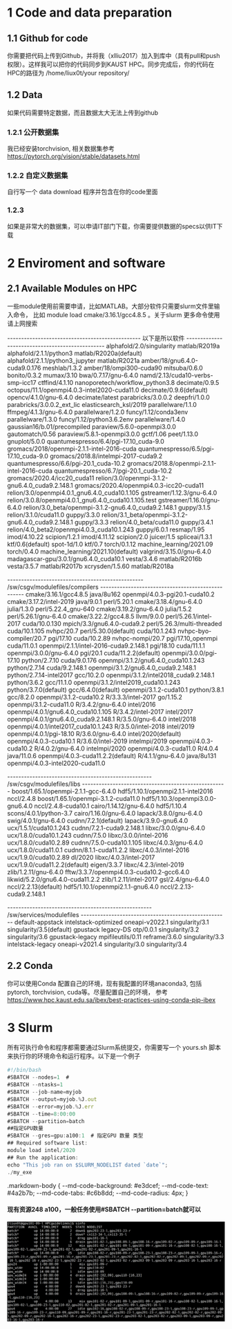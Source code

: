 # 1 Code and data preparation
## 1.1 Github for code
你需要把代码上传到Github，并将我（xlliu2017）加入到库中（具有pull和push权限）。这样我可以把你的代码同步到KAUST HPC。同步完成后，你的代码在HPC的路径为 /home/liux0t/your repository/
## 1.2 Data 
如果代码需要特定数据，而且数据太大无法上传到github
### 1.2.1 公开数据集
我已经安装torchvision, 相关数据集参考
https://pytorch.org/vision/stable/datasets.html
### 1.2.2 自定义数据集
自行写一个 data download 程序并包含在你的code里面
### 1.2.3 
如果是非常大的数据集，可以申请IT部门下载，你需要提供数据的specs以供IT下载


# 2 Enviroment and software
## 2.1 Available Modules on HPC
一些module使用前需要申请，比如MATLAB。大部分软件只需要slurm文件里输入命令， 比如 module load cmake/3.16.1/gcc4.8.5 。关于slurm  更多命令使用请上网搜索



------------------------------------------------ 以下是所以软件 ------------------------------------------------
alphafold/2.0/singularity                            matlab/R2019a
alphafold/2.1.1/python3                              matlab/R2020a(default)
alphafold/2.1.1/python3_jupyter                      matlab/R2021a
amber/18/gnu6.4.0-cuda9.0.176                        meshlab/1.3.2
amber/18/ompi300-cuda90                              mitsuba/0.6.0
bonito/0.3.2                                         mumax/3.10
bwa/0.7.17/gnu-6.4.0                                 namd/2.13/cuda10-verbs-smp-icc17
ctffind/4.1.10                                       nanoporetech/workflow_python3.8
decimate/0.9.5                                       octopus/11.1/openmpi4.0.3-intel2020-cuda11.0
decimate/0.9.6(default)                              opencv/4.1.0/gnu-6.4.0
decimate/latest                                      parabricks/3.0.0.2
deepfri/1.0.0                                        parabricks/3.0.0.2_ext_lic
elasticsearch_ksl/2019                               parallelware/1.1.0
ffmpeg/4.1.3/gnu-6.4.0                               parallelware/1.2.0
funcy/1.12/conda3env                                 parallelware/1.3.0
funcy/1.12/python3.6.2env                            parallelware/1.4.0
gaussian16/b.01/precompiled                          paraview/5.6.0-openmpi3.0.0
gautomatch/0.56                                      paraview/5.8.1-openmpi3.0.0
gctf/1.06                                            peet/1.13.0
gnuplot/5.0.0                                        quantumespresso/6.4/pgi-17.10_cuda-9.0
gromacs/2018/openmpi-2.1.1-intel-2016-cuda           quantumespresso/6.5/pgi-17.10_cuda-9.0
gromacs/2018.8/intelmpi-2017-cuda9.2                 quantumespresso/6.6/pgi-20.1_cuda-10.2
gromacs/2018.8/openmpi-2.1.1-intel-2016-cuda         quantumespresso/6.7/pgi-20.1_cuda-10.2
gromacs/2020.4/icc20_cuda11                          relion/3.0/openmpi-3.1.2-gnu6.4.0_cuda9.2.148.1
gromacs/2020.4/openmpi4.0.3-icc20-cuda11             relion/3.0/openmpi4.0.1_gnu6.4.0_cuda10.1.105
gstreamer/1.12.3/gnu-6.4.0                           relion/3.0.8/openmpi4.0.1_gnu6.4.0_cuda10.1.105.test
gstreamer/1.16.0/gnu-6.4.0                           relion/3.0_beta/openmpi-3.1.2-gnu6.4.0_cuda9.2.148.1
guppy/3.1.5                                          relion/3.1.0/cuda11.0
guppy/3.3.0                                          relion/3.1_beta/openmpi-3.1.2-gnu6.4.0_cuda9.2.148.1
guppy/3.3.3                                          relion/4.0_beta/cuda11.0
guppy/3.4.1                                          relion/4.0_beta2/openmpi4.0.3_cuda10.1.243
guppy/6.0.1                                          resmap/1.95
imod/4.10.22                                         scipion/1.2.1
imod/4.11.12                                         scipion/2.0
juicer/1.5                                           spliceai/1.3.1
ktf/0.6(default)                                     spot-1d/1.0
ktf/0.7                                              torch/0.1.12
machine_learning/2021.09                             torch/0.4.0
machine_learning/2021.10(default)                    valgrind/3.15.0/gnu-6.4.0
madagascar-gpu/3.0.1/gnu6.4.0_cuda10.1               vesta/3.4.6
matlab/R2016b                                        vesta/3.5.7
matlab/R2017b                                        xcrysden/1.5.60
matlab/R2018a

------------------------------------------------- /sw/csgv/modulefiles/compilers --------------------------------------------------
cmake/3.16.1/gcc4.8.5                  java/8u162                             openmpi/4.0.3-pgi20.1-cuda10.2
cmake/3.17.2/intel-2019                java/9.0.1                             perl/5.20.1
cmake/3.18.4/gnu-6.4.0                 julia/1.3.0                            perl/5.22.4_gnu-640
cmake/3.19.2/gnu-6.4.0                 julia/1.5.2                            perl/5.26.1/gnu-6.4.0
cmake/3.22.2/gcc4.8.5                  llvm/9.0.0                             perl/5.26.1/intel-2017
cuda/10.0.130                          mpich/3.3/gnu6.4.0-cuda9.2             perl/5.26.3/multi-threaded
cuda/10.1.105                          nvhpc/20.7                             perl/5.30.0(default)
cuda/10.1.243                          nvhpc-byo-compiler/20.7                pgi/17.10
cuda/10.2.89                           nvhpc-nompi/20.7                       pgi/17.10_openmpi
cuda/11.0.1                            openmpi/2.1.1/intel-2016-cuda9.2.148.1 pgi/18.10
cuda/11.1.1                            openmpi/3.0.0/gnu-6.4.0                pgi/20.1
cuda/11.2.2(default)                   openmpi/3.0.0/pgi-17.10                python/2.7.10
cuda/9.0.176                           openmpi/3.1.2/gnu6.4.0_cuda10.1.243    python/2.7.14
cuda/9.2.148.1                         openmpi/3.1.2/gnu6.4.0_cuda9.2.148.1   python/2.7.14-intel2017
gcc/10.2.0                             openmpi/3.1.2/intel2018_cuda9.2.148.1  python/3.6.2
gcc/11.1.0                             openmpi/3.1.2/intel2019_cuda10.1.243   python/3.7.0(default)
gcc/6.4.0(default)                     openmpi/3.1.2-cuda10.1                 python/3.8.1
gcc/8.2.0                              openmpi/3.1.2-cuda10.2                 R/3.3.3/intel-2017
go/1.15.2                              openmpi/3.1.2-cuda11.0                 R/3.4.2/gnu-6.4.0
intel/2016                             openmpi/4.0.1/gnu6.4.0_cuda10.1.105    R/3.4.2/intel-2017
intel/2017                             openmpi/4.0.1/gnu6.4.0_cuda9.2.148.1   R/3.5.0/gnu-6.4.0
intel/2018                             openmpi/4.0.1/intel2017_cuda10.1.243   R/3.5.0/intel-2018
intel/2019                             openmpi/4.0.1/pgi-18.10                R/3.6.0/gnu-6.4.0
intel/2020(default)                    openmpi/4.0.3-cuda10.1                 R/3.6.0/intel-2019
intelmpi/2019                          openmpi/4.0.3-cuda10.2                 R/4.0.2/gnu-6.4.0
intelmpi/2020                          openmpi/4.0.3-cuda11.0                 R/4.0.4
java/11.0.6                            openmpi/4.0.3-cuda11.2.2(default)      R/4.1.1/gnu-6.4.0
java/8u131                             openmpi/4.0.3-intel2020-cuda11.0

---------------------------------------------------- /sw/csgv/modulefiles/libs ----------------------------------------------------
boost/1.65.1/openmpi-2.1.1-gcc-6.4.0      hdf5/1.10.1/openmpi2.1.1-intel2016        nccl/2.4.8
boost/1.65.1/openmpi-3.1.2-cuda11.0       hdf5/1.10.3/openmpi3.0.0-gnu6.4.0         nccl/2.4.8-cuda10.1
cairo/1.14.12/gnu-6.4.0                   hdf5/1.10.4                               scons/4.0.1/python-3.7
cairo/1.16.0/gnu-6.4.0                    lapack/3.8.0/gnu-6.4.0                    swig/4.0.1/gnu-6.4.0
cudnn/7.2.1(default)                      lapack/3.9.0-gnu6.4.0                     ucx/1.5.1/cuda10.1.243
cudnn/7.2.1-cuda9.2.148.1                 libxc/3.0.0/gnu-6.4.0                     ucx/1.8.0/cuda10.1.243
cudnn/7.5.0                               libxc/3.0.0/intel-2016                    ucx/1.8.0/cuda10.2.89
cudnn/7.5.0-cuda10.1.105                  libxc/4.0.3/gnu-6.4.0                     ucx/1.8.0/cuda11.0.1
cudnn/8.1.1-cuda11.2.2                    libxc/4.0.3/intel-2016                    ucx/1.9.0/cuda10.2.89
dl/2020                                   libxc/4.0.3/intel-2017                    ucx/1.9.0/cuda11.2.2(default)
eigen/3.3.7                               libxc/4.2.3/intel-2019                    zlib/1.2.11/gnu-6.4.0
fftw/3.3.7/openmpi4.0.3-cuda10.2-gcc6.4.0 likwid/5.2.0/gnu6.4.0-cuda11.2.2          zlib/1.2.11/intel-2017
gsl/2.4/gnu-6.4.0                         nccl/2.2.13(default)
hdf5/1.10.1/openmpi2.1.1-gnu6.4.0         nccl/2.2.13-cuda9.2.148.1

---------------------------------------------------- /sw/services/modulefiles -----------------------------------------------------
default-appstack         intelstack-optimized     oneapi-v2022.1           singularity/3.1          singularity/3.5(default)
gpustack                 legacy-DS                otp/0.0.1                singularity/3.2          singularity/3.6
gpustack-legacy          mpifileutils/0.11        reframe/3.6.0            singularity/3.3
intelstack-legacy        oneapi-v2021.4           singularity/3.0          singularity/3.4

## 2.2 Conda
你可以使用Conda 配置自己的环境，现有我配置的环境anaconda3, 包括 pytorch, torchvision, cuda等。尽量配置自己的环境， 参考
https://www.hpc.kaust.edu.sa/ibex/best-practices-using-conda-pip-ibex

# 3 Slurm
所有可执行命令和程序都需要通过Slurm系统提交，你需要写一个 yours.sh 脚本来执行你的环境命令和运行程序。以下是一个例子

```javascript I'm A tab
#!/bin/bash
#SBATCH --nodes=1  # 
#SBATCH --ntasks=1
#SBATCH --job-name=myjob
#SBATCH --output=myjob.%J.out
#SBATCH --error=myjob.%J.err
#SBATCH --time=8:00:00
#SBATCH --partition=batch
##指定GPU数量
#SBATCH --gres=gpu:a100:1  # 指定GPU 数量 类型
## Required software list:
module load intel/2020
## Run the application:
echo "This job ran on $SLURM_NODELIST dated `date`";
./my_exe
```
.markdown-body {
  --md-code-background: #e3dcef;
  --md-code-text: #4a2b7b;
  --md-code-tabs: #c6b8dd;
  --md-code-radius: 4px;
}
#### 现有资源248 a100，一般任务使用#SBATCH --partition=batch就可以


![](sinfo.png)